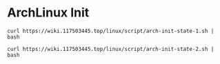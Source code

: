 # ArchLinux Init

`curl https://wiki.117503445.top/linux/script/arch-init-state-1.sh | bash`

`curl https://wiki.117503445.top/linux/script/arch-init-state-2.sh | bash`
